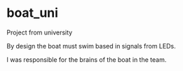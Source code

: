 # boat_uni
Project from university

By design the boat must swim based in signals from LEDs.

I was responsible for the brains of the boat in the team.

